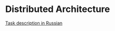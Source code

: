 # Distributed Architecture
[Task description in Russian](https://github.com/SuperJaremy/dist-comp/blob/pa1/pa1.pdf)
